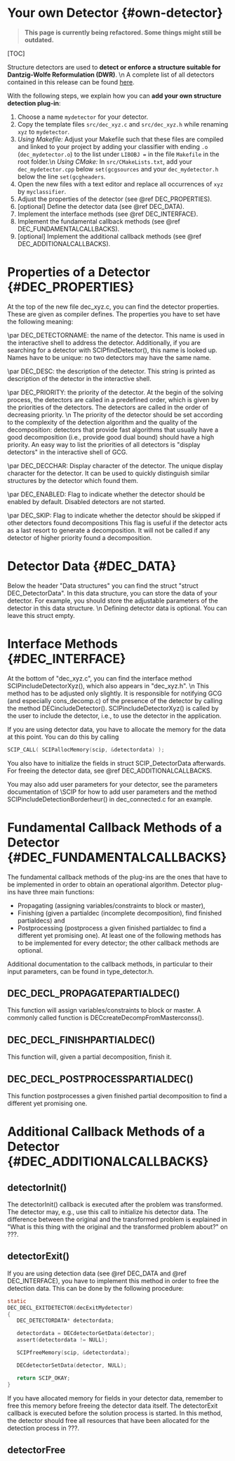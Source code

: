# Your own Detector {#own-detector}
> **This page is currently being refactored. Some things might still be outdated.**

[TOC]

Structure detectors are used to **detect or enforce a structure suitable for Dantzig-Wolfe Reformulation (DWR)**.
\n
A complete list of all detectors contained in this release can be found [here](#detectors).


With the following steps, we explain how you can **add your own structure detection plug-in**:
1. Choose a name `mydetector` for your detector.
2. Copy the template files `src/dec_xyz.c` and `src/dec_xyz.h`
   while renaming `xyz` to `mydetector`.
3. _Using Makefile:_ Adjust your Makefile such that these files are compiled and linked to your project by adding your classifier with ending `.o`
  (`dec_mydetector.o`) to the list under `LIBOBJ =` in the file `Makefile` in the root folder.\n
  _Using CMake:_ In `src/CMakeLists.txt`, add your `dec_mydetector.cpp` below `set(gcgsources` and your
  `dec_mydetector.h` below the line `set(gcgheaders`.
4. Open the new files with a text editor and replace all occurrences of `xyz` by `myclassifier`.
5. Adjust the properties of the detector (see @ref DEC_PROPERTIES).
6. [optional] Define the detector data (see @ref DEC_DATA).
7. Implement the interface methods (see @ref DEC_INTERFACE).
8. Implement the fundamental callback methods (see @ref DEC_FUNDAMENTALCALLBACKS).
9. [optional] Implement the additional callback methods (see @ref DEC_ADDITIONALCALLBACKS).


# Properties of a Detector {#DEC_PROPERTIES}

At the top of the new file dec_xyz.c, you can find the detector properties.
These are given as compiler defines.
The properties you have to set have the following meaning:

\par DEC_DETECTORNAME: the name of the detector.
This name is used in the interactive shell to address the detector.
Additionally, if you are searching for a detector with SCIPfindDetector(), this name is looked up.
Names have to be unique: no two detectors may have the same name.

\par DEC_DESC: the description of the detector.
This string is printed as description of the detector in the interactive shell.

\par DEC_PRIORITY: the priority of the detector.
At the begin of the solving process, the detectors are called in a predefined order, which is given by the priorities
of the detectors.
The detectors are called in the order of decreasing priority.
\n
The priority of the detector should be set according to the complexity of the detection algorithm and the quality of the decomposition:
detectors that provide fast algorithms that usually have a good decomposition (i.e., provide good dual bound) should have a high
priority. An easy way to list the priorities of all detectors is "display detectors" in the interactive shell of GCG.

\par DEC_DECCHAR: Display character of the detector.
The unique display character for the detector. It can be used to quickly distinguish similar structures by the detector which found them.

\par DEC_ENABLED: Flag to indicate whether the detector should be enabled by default.
Disabled detectors are not started.

\par DEC_SKIP: Flag to indicate whether the detector should be skipped if other detectors found decompositions
This flag is useful if the detector acts as a last resort to generate a decomposition. It will not be called if any detector of higher
priority found a decomposition.

# Detector Data {#DEC_DATA}

Below the header "Data structures" you can find the struct "struct DEC_DetectorData".
In this data structure, you can store the data of your detector. For example, you should store the adjustable parameters
of the detector in this data structure.
\n
Defining detector data is optional. You can leave this struct empty.


# Interface Methods {#DEC_INTERFACE}

At the bottom of "dec_xyz.c", you can find the interface method SCIPincludeDetectorXyz(),
which also appears in "dec_xyz.h".
\n
This method has to be adjusted only slightly.
It is responsible for notifying GCG (and especially cons_decomp.c) of the presence of the detector by calling the method
DECincludeDetector().
SCIPincludeDetectorXyz() is called by the user to include the detector,
i.e., to use the detector in the application.

If you are using detector data, you have to allocate the memory for the data at this point.
You can do this by calling
```C
SCIP_CALL( SCIPallocMemory(scip, &detectordata) );
```
You also have to initialize the fields in struct SCIP_DetectorData afterwards. For freeing the
detector data, see @ref DEC_ADDITIONALCALLBACKS.

You may also add user parameters for your detector, see the parameters documentation of \SCIP for how to add user parameters and
the method SCIPincludeDetectionBorderheur() in dec_connected.c for an example.


# Fundamental Callback Methods of a Detector {#DEC_FUNDAMENTALCALLBACKS}

The fundamental callback methods of the plug-ins are the ones that have to be implemented in order to obtain
an operational algorithm. Detector plug-ins have three main functions:
 * Propagating (assigning variables/constraints to block or master),
 * Finishing (given a partialdec (incomplete decomposition), find finished partialdecs) and
 * Postprocessing (postprocess a given finished partialdec to find a different yet promising one).
At least one of the following methods has to be implemented for every detector; the other callback methods are optional.

Additional documentation to the callback methods, in particular to their input parameters,
can be found in type_detector.h.

## DEC_DECL_PROPAGATEPARTIALDEC()
This function will assign variables/constraints to block or master. A commonly called function is
DECcreateDecompFromMasterconss().

## DEC_DECL_FINISHPARTIALDEC()
This function will, given a partial decomposition, finish it.

## DEC_DECL_POSTPROCESSPARTIALDEC()
This function postprocesses a given finished partial decomposition to find a different yet promising one.

# Additional Callback Methods of a Detector {#DEC_ADDITIONALCALLBACKS}

## detectorInit()

The detectorInit() callback is executed after the problem was transformed.
The detector may, e.g., use this call to initialize his detector data.
The difference between the original and the transformed problem is explained in
"What is this thing with the original and the transformed problem about?" on ???.

## detectorExit()

If you are using detection data (see @ref DEC_DATA and @ref DEC_INTERFACE), you have to implement this method in order to free the detection data.
This can be done by the following procedure:
```C
static
DEC_DECL_EXITDETECTOR(decExitMydetector)
{
   DEC_DETECTORDATA* detectordata;

   detectordata = DECdetectorGetData(detector);
   assert(detectordata != NULL);

   SCIPfreeMemory(scip, &detectordata);

   DECdetectorSetData(detector, NULL);

   return SCIP_OKAY;
}
```
If you have allocated memory for fields in your detector data, remember to free this memory
before freeing the detector data itself.
The detectorExit callback is executed before the solution process is started.
In this method, the detector should free all resources that have been allocated for the detection process in ???.

## detectorFree
